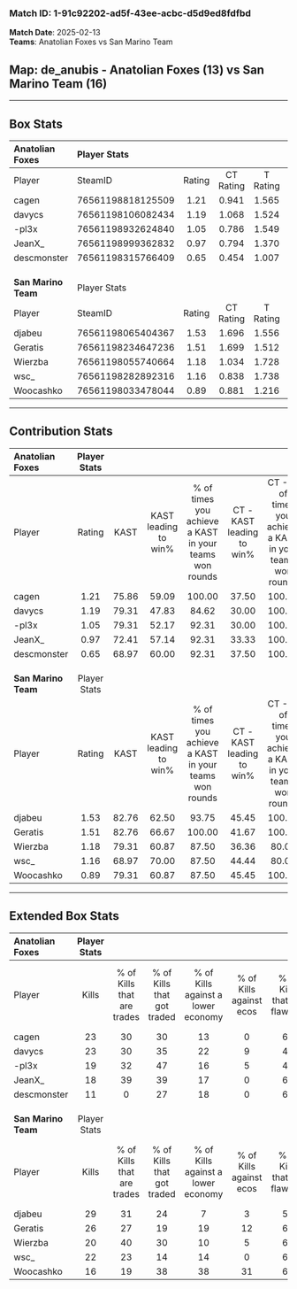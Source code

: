 ### Match ID: 1-91c92202-ad5f-43ee-acbc-d5d9ed8fdfbd  
**Match Date**: 2025-02-13  
**Teams**: Anatolian Foxes vs San Marino Team  

## **Map**: de_anubis - Anatolian Foxes (13) vs San Marino Team (16)  
---  

## Box Stats  

| **Anatolian Foxes** | Player Stats      |        |           |          |       |      |       |         |        |      |     |
| :- | :- | :-: | :-: | :-: | :-: | :-: | :-: | :-: | :-: | :-: | :-: |
| Player              | SteamID           | Rating | CT Rating | T Rating | KAST  | ADR  | Kills | Assists | Deaths | K/D  | HS% |
| cagen               | 76561198818125509 |  1.21  |   0.941   |  1.565   | 75.86 | 92.2 |  23   |    5    |   22   | 1.05 | 56  |
| davycs              | 76561198106082434 |  1.19  |   1.068   |  1.524   | 79.31 | 85.7 |  23   |    4    |   23   | 1.00 | 34  |
| -pl3x               | 76561198932624840 |  1.05  |   0.786   |  1.549   | 79.31 | 66.9 |  19   |    5    |   21   | 0.90 | 47  |
| JeanX_              | 76561198999362832 |  0.97  |   0.794   |  1.370   | 72.41 | 83.5 |  18   |    9    |   25   | 0.72 | 55  |
| descmonster         | 76561198315766409 |  0.65  |   0.454   |  1.007   | 68.97 | 44.6 |  11   |    5    |   22   | 0.50 | 18  |
|                     |                   |        |           |          |       |      |       |         |        |      |     |
|                     |                   |        |           |          |       |      |       |         |        |      |     |
|                     |                   |        |           |          |       |      |       |         |        |      |     |
| **San Marino Team** | Player Stats      |        |           |          |       |      |       |         |        |      |     |
| Player              | SteamID           | Rating | CT Rating | T Rating | KAST  | ADR  | Kills | Assists | Deaths | K/D  | HS% |
| djabeu              | 76561198065404367 |  1.53  |   1.696   |  1.556   | 82.76 | 96.2 |  29   |    8    |   18   | 1.61 | 51  |
| Geratis             | 76561198234647236 |  1.51  |   1.699   |  1.512   | 82.76 | 97.0 |  26   |   11    |   15   | 1.73 | 26  |
| Wierzba             | 76561198055740664 |  1.18  |   1.034   |  1.728   | 79.31 | 87.2 |  20   |   10    |   20   | 1.00 | 50  |
| wsc_                | 76561198282892316 |  1.16  |   0.838   |  1.738   | 68.97 | 74.7 |  22   |    4    |   17   | 1.29 | 40  |
| Woocashko           | 76561198033478044 |  0.89  |   0.881   |  1.216   | 79.31 | 58.3 |  16   |    9    |   24   | 0.67 | 31  |
---  

## Contribution Stats  

| **Anatolian Foxes** | Player Stats |       |                      |                                                        |                           |                                                             |                          |                                                            |
| :- | :-: | :-: | :-: | :-: | :-: | :-: | :-: | :-: |
| Player              |    Rating    | KAST  | KAST leading to win% | % of times you achieve a KAST in your teams won rounds | CT - KAST leading to win% | CT - % of times you achieve a KAST in your teams won rounds | T - KAST leading to win% | T - % of times you achieve a KAST in your teams won rounds |
| cagen               |     1.21     | 75.86 |        59.09         |                         100.00                         |           37.50           |                           100.00                            |          71.43           |                           100.00                           |
| davycs              |     1.19     | 79.31 |        47.83         |                         84.62                          |           30.00           |                           100.00                            |          61.54           |                           80.00                            |
| -pl3x               |     1.05     | 79.31 |        52.17         |                         92.31                          |           30.00           |                           100.00                            |          69.23           |                           90.00                            |
| JeanX_              |     0.97     | 72.41 |        57.14         |                         92.31                          |           33.33           |                           100.00                            |          75.00           |                           90.00                            |
| descmonster         |     0.65     | 68.97 |        60.00         |                         92.31                          |           37.50           |                           100.00                            |          75.00           |                           90.00                            |
|                     |              |       |                      |                                                        |                           |                                                             |                          |                                                            |
|                     |              |       |                      |                                                        |                           |                                                             |                          |                                                            |
|                     |              |       |                      |                                                        |                           |                                                             |                          |                                                            |
| **San Marino Team** | Player Stats |       |                      |                                                        |                           |                                                             |                          |                                                            |
| Player              |    Rating    | KAST  | KAST leading to win% | % of times you achieve a KAST in your teams won rounds | CT - KAST leading to win% | CT - % of times you achieve a KAST in your teams won rounds | T - KAST leading to win% | T - % of times you achieve a KAST in your teams won rounds |
| djabeu              |     1.53     | 82.76 |        62.50         |                         93.75                          |           45.45           |                           100.00                            |          76.92           |                           90.91                            |
| Geratis             |     1.51     | 82.76 |        66.67         |                         100.00                         |           41.67           |                           100.00                            |          91.67           |                           100.00                           |
| Wierzba             |     1.18     | 79.31 |        60.87         |                         87.50                          |           36.36           |                            80.00                            |          83.33           |                           90.91                            |
| wsc_                |     1.16     | 68.97 |        70.00         |                         87.50                          |           44.44           |                            80.00                            |          90.91           |                           90.91                            |
| Woocashko           |     0.89     | 79.31 |        60.87         |                         87.50                          |           45.45           |                           100.00                            |          75.00           |                           81.82                            |
---  

## Extended Box Stats  

| **Anatolian Foxes** | Player Stats |                            |                            |                                    |                         |                              |                                 |        |                             |                                     |                          |                               |                            |
| :- | :-: | :-: | :-: | :-: | :-: | :-: | :-: | :-: | :-: | :-: | :-: | :-: | :-: |
| Player              |    Kills     | % of Kills that are trades | % of Kills that got traded | % of Kills against a lower economy | % of Kills against ecos | % of Kills that are flawless | % of Kills that are close duels | Deaths | % of Deaths that get traded | % of Deaths against a lower economy | % of Deaths against ecos | % of Deaths that are flawless | % of Deaths that are close |
| cagen               |      23      |             30             |             30             |                 13                 |            0            |              65              |                4                |   22   |             14              |                 14                  |            0             |              55               |             14             |
| davycs              |      23      |             30             |             35             |                 22                 |            9            |              43              |                9                |   23   |             26              |                 17                  |            0             |              61               |             9              |
| -pl3x               |      19      |             32             |             47             |                 16                 |            5            |              42              |               11                |   21   |             33              |                 19                  |            5             |              62               |             10             |
| JeanX_              |      18      |             39             |             39             |                 17                 |            0            |              67              |               11                |   25   |             24              |                 16                  |            4             |              56               |             4              |
| descmonster         |      11      |             0              |             27             |                 18                 |            0            |              64              |                0                |   22   |             23              |                 14                  |            0             |              73               |             9              |
|                     |              |                            |                            |                                    |                         |                              |                                 |        |                             |                                     |                          |                               |                            |
|                     |              |                            |                            |                                    |                         |                              |                                 |        |                             |                                     |                          |                               |                            |
|                     |              |                            |                            |                                    |                         |                              |                                 |        |                             |                                     |                          |                               |                            |
| **San Marino Team** | Player Stats |                            |                            |                                    |                         |                              |                                 |        |                             |                                     |                          |                               |                            |
| Player              |    Kills     | % of Kills that are trades | % of Kills that got traded | % of Kills against a lower economy | % of Kills against ecos | % of Kills that are flawless | % of Kills that are close duels | Deaths | % of Deaths that get traded | % of Deaths against a lower economy | % of Deaths against ecos | % of Deaths that are flawless | % of Deaths that are close |
| djabeu              |      29      |             31             |             24             |                 7                  |            3            |              52              |                7                |   18   |             28              |                 11                  |            0             |              61               |             6              |
| Geratis             |      26      |             27             |             19             |                 19                 |           12            |              62              |                4                |   15   |             33              |                 13                  |            7             |              53               |             13             |
| Wierzba             |      20      |             40             |             30             |                 10                 |            5            |              60              |               20                |   20   |             50              |                  5                  |            0             |              30               |             10             |
| wsc_                |      22      |             23             |             14             |                 14                 |            0            |              68              |                9                |   17   |             35              |                  6                  |            0             |              71               |             6              |
| Woocashko           |      16      |             19             |             38             |                 38                 |           31            |              69              |                6                |   24   |             33              |                 13                  |            4             |              63               |             4              |
